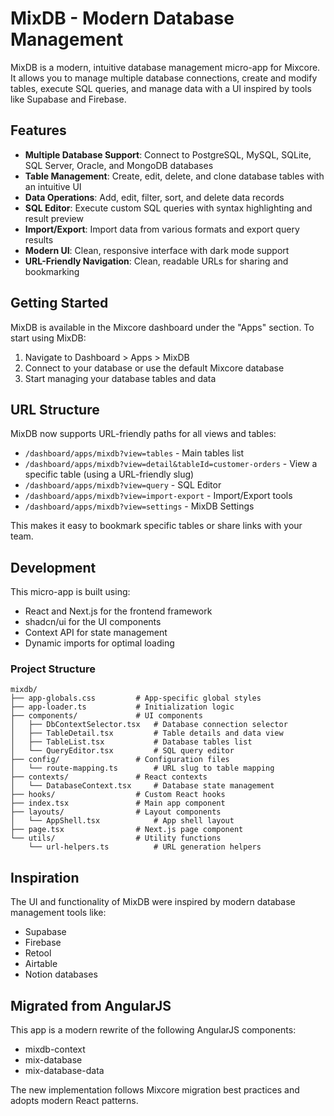 # MixDB - Modern Database Management

MixDB is a modern, intuitive database management micro-app for Mixcore. It allows you to manage multiple database connections, create and modify tables, execute SQL queries, and manage data with a UI inspired by tools like Supabase and Firebase.

## Features

- **Multiple Database Support**: Connect to PostgreSQL, MySQL, SQLite, SQL Server, Oracle, and MongoDB databases
- **Table Management**: Create, edit, delete, and clone database tables with an intuitive UI
- **Data Operations**: Add, edit, filter, sort, and delete data records
- **SQL Editor**: Execute custom SQL queries with syntax highlighting and result preview
- **Import/Export**: Import data from various formats and export query results
- **Modern UI**: Clean, responsive interface with dark mode support
- **URL-Friendly Navigation**: Clean, readable URLs for sharing and bookmarking

## Getting Started

MixDB is available in the Mixcore dashboard under the "Apps" section. To start using MixDB:

1. Navigate to Dashboard > Apps > MixDB
2. Connect to your database or use the default Mixcore database
3. Start managing your database tables and data

## URL Structure

MixDB now supports URL-friendly paths for all views and tables:

- `/dashboard/apps/mixdb?view=tables` - Main tables list
- `/dashboard/apps/mixdb?view=detail&tableId=customer-orders` - View a specific table (using a URL-friendly slug)
- `/dashboard/apps/mixdb?view=query` - SQL Editor
- `/dashboard/apps/mixdb?view=import-export` - Import/Export tools
- `/dashboard/apps/mixdb?view=settings` - MixDB Settings

This makes it easy to bookmark specific tables or share links with your team.

## Development

This micro-app is built using:

- React and Next.js for the frontend framework
- shadcn/ui for the UI components
- Context API for state management
- Dynamic imports for optimal loading

### Project Structure

```
mixdb/
├── app-globals.css         # App-specific global styles
├── app-loader.ts           # Initialization logic
├── components/             # UI components
│   ├── DbContextSelector.tsx   # Database connection selector
│   ├── TableDetail.tsx         # Table details and data view
│   ├── TableList.tsx           # Database tables list
│   └── QueryEditor.tsx         # SQL query editor
├── config/                 # Configuration files
│   └── route-mapping.ts        # URL slug to table mapping
├── contexts/               # React contexts
│   └── DatabaseContext.tsx     # Database state management
├── hooks/                  # Custom React hooks
├── index.tsx               # Main app component
├── layouts/                # Layout components
│   └── AppShell.tsx            # App shell layout
├── page.tsx                # Next.js page component
└── utils/                  # Utility functions
    └── url-helpers.ts          # URL generation helpers
```

## Inspiration

The UI and functionality of MixDB were inspired by modern database management tools like:

- Supabase
- Firebase
- Retool
- Airtable
- Notion databases

## Migrated from AngularJS

This app is a modern rewrite of the following AngularJS components:

- mixdb-context
- mix-database
- mix-database-data

The new implementation follows Mixcore migration best practices and adopts modern React patterns. 